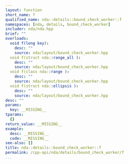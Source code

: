 ```yaml
---
layout: function
short_name: f
qualified_name: nda::details::bound_check_worker::f
namespaces: [nda, details, bound_check_worker]
includer: nda/nda.hpp
brief: ""
overloads:
  void f(long key):
    desc: ""
    source: nda/layout/bound_check_worker.hpp
  void f(struct nda::range_all ):
    desc: ""
    source: nda/layout/bound_check_worker.hpp
  void f(class nda::range ):
    desc: ""
    source: nda/layout/bound_check_worker.hpp
  void f(struct nda::ellipsis ):
    desc: ""
    source: nda/layout/bound_check_worker.hpp
desc: ""
params:
  key: __MISSING__
tparams:
  {}
return_value: __MISSING__
example:
  desc: __MISSING__
  code: __MISSING__
see-also: []
title: nda::details::bound_check_worker::f
permalink: /cpp-api/nda/details/bound_check_worker/f
...
```


